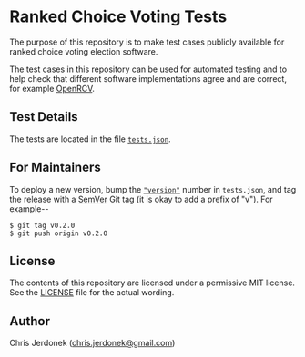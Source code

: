 Ranked Choice Voting Tests
==========================

The purpose of this repository is to make test cases publicly available
for ranked choice voting election software.

The test cases in this repository can be used for automated testing
and to help check that different software implementations agree and
are correct, for example [OpenRCV][openrcv-github].


Test Details
------------

The tests are located in the file [`tests.json`](tests.json).


For Maintainers
---------------

To deploy a new version, bump the [`"version"`][version-number] number in
`tests.json`, and tag the release with a [SemVer][semver]
Git tag (it is okay to add a prefix of "v").  For example--

    $ git tag v0.2.0
    $ git push origin v0.2.0


License
-------

The contents of this repository are licensed under a permissive MIT license.
See the [LICENSE](LICENSE) file for the actual wording.


Author
------

Chris Jerdonek (<chris.jerdonek@gmail.com>)


[openrcv-github]: https://github.com/cjerdonek/open-rcv
[semver]: http://semver.org/
[version-number]: https://github.com/cjerdonek/open-rcv-tests/blob/master/tests.json#L2
